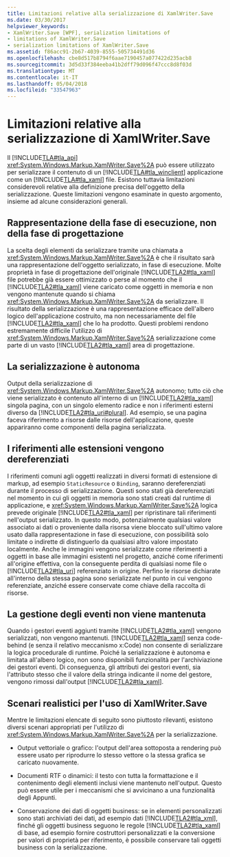 ```yaml
---
title: Limitazioni relative alla serializzazione di XamlWriter.Save
ms.date: 03/30/2017
helpviewer_keywords:
- XamlWriter.Save [WPF], serialization limitations of
- limitations of XamlWriter.Save
- serialization limitations of XamlWriter.Save
ms.assetid: f86acc91-2b67-4039-8555-505734491d36
ms.openlocfilehash: cbe8d517b8794f6aae7190457a077422d235acb8
ms.sourcegitcommit: 3d5d33f384eeba41b2dff79d096f47ccc8d8f03d
ms.translationtype: MT
ms.contentlocale: it-IT
ms.lasthandoff: 05/04/2018
ms.locfileid: "33547963"
---
```

# <a name="serialization-limitations-of-xamlwritersave"></a>Limitazioni relative alla serializzazione di XamlWriter.Save
Il [!INCLUDE[TLA#tla_api](../../../../includes/tlasharptla-api-md.md)] <xref:System.Windows.Markup.XamlWriter.Save%2A> può essere utilizzato per serializzare il contenuto di un [!INCLUDE[TLA#tla_winclient](../../../../includes/tlasharptla-winclient-md.md)] applicazione come un [!INCLUDE[TLA#tla_xaml](../../../../includes/tlasharptla-xaml-md.md)] file. Esistono tuttavia limitazioni considerevoli relative alla definizione precisa dell'oggetto della serializzazione. Queste limitazioni vengono esaminate in questo argomento, insieme ad alcune considerazioni generali.  
  
 
  
<a name="Run_Time__Not_Design_Time_Representation"></a>   
## <a name="run-time-not-design-time-representation"></a>Rappresentazione della fase di esecuzione, non della fase di progettazione  
 La scelta degli elementi da serializzare tramite una chiamata a <xref:System.Windows.Markup.XamlWriter.Save%2A> è che il risultato sarà una rappresentazione dell'oggetto serializzato, in fase di esecuzione. Molte proprietà in fase di progettazione dell'originale [!INCLUDE[TLA2#tla_xaml](../../../../includes/tla2sharptla-xaml-md.md)] file potrebbe già essere ottimizzato o perse al momento che il [!INCLUDE[TLA2#tla_xaml](../../../../includes/tla2sharptla-xaml-md.md)] viene caricato come oggetti in memoria e non vengono mantenute quando si chiama <xref:System.Windows.Markup.XamlWriter.Save%2A> da serializzare. Il risultato della serializzazione è una rappresentazione efficace dell'albero logico dell'applicazione costruito, ma non necessariamente del file [!INCLUDE[TLA2#tla_xaml](../../../../includes/tla2sharptla-xaml-md.md)] che lo ha prodotto. Questi problemi rendono estremamente difficile l'utilizzo di <xref:System.Windows.Markup.XamlWriter.Save%2A> serializzazione come parte di un vasto [!INCLUDE[TLA2#tla_xaml](../../../../includes/tla2sharptla-xaml-md.md)] area di progettazione.  
  
<a name="Serialization_is_Self_Contained"></a>   
## <a name="serialization-is-self-contained"></a>La serializzazione è autonoma  
 Output della serializzazione di <xref:System.Windows.Markup.XamlWriter.Save%2A> autonomo; tutto ciò che viene serializzato è contenuto all'interno di un [!INCLUDE[TLA2#tla_xaml](../../../../includes/tla2sharptla-xaml-md.md)] singola pagina, con un singolo elemento radice e non i riferimenti esterni diverso da [!INCLUDE[TLA2#tla_uri#plural](../../../../includes/tla2sharptla-urisharpplural-md.md)]. Ad esempio, se una pagina faceva riferimento a risorse dalle risorse dell'applicazione, queste appariranno come componenti della pagina serializzata.  
  
<a name="Extension_References_are_Dereferenced"></a>   
## <a name="extension-references-are-dereferenced"></a>I riferimenti alle estensioni vengono dereferenziati  
 I riferimenti comuni agli oggetti realizzati in diversi formati di estensione di markup, ad esempio `StaticResource` o `Binding`, saranno dereferenziati durante il processo di serializzazione. Questi sono stati già dereferenziati nel momento in cui gli oggetti in memoria sono stati creati dal runtime di applicazione, e <xref:System.Windows.Markup.XamlWriter.Save%2A> logica prevede originale [!INCLUDE[TLA2#tla_xaml](../../../../includes/tla2sharptla-xaml-md.md)] per ripristinare tali riferimenti nell'output serializzato. In questo modo, potenzialmente qualsiasi valore associato ai dati o proveniente dalla risorsa viene bloccato sull'ultimo valore usato dalla rappresentazione in fase di esecuzione, con possibilità solo limitate o indirette di distinguerlo da qualsiasi altro valore impostato localmente. Anche le immagini vengono serializzate come riferimenti a oggetti in base alle immagini esistenti nel progetto, anziché come riferimenti all'origine effettiva, con la conseguente perdita di qualsiasi nome file o [!INCLUDE[TLA2#tla_uri](../../../../includes/tla2sharptla-uri-md.md)] referenziato in origine. Perfino le risorse dichiarate all'interno della stessa pagina sono serializzate nel punto in cui vengono referenziate, anziché essere conservate come chiave della raccolta di risorse.  
  
<a name="Event_Handling_is_Not_Preserved"></a>   
## <a name="event-handling-is-not-preserved"></a>La gestione degli eventi non viene mantenuta  
 Quando i gestori eventi aggiunti tramite [!INCLUDE[TLA2#tla_xaml](../../../../includes/tla2sharptla-xaml-md.md)] vengono serializzati, non vengono mantenuti. [!INCLUDE[TLA2#tla_xaml](../../../../includes/tla2sharptla-xaml-md.md)] senza code-behind (e senza il relativo meccanismo x:Code) non consente di serializzare la logica procedurale di runtime. Poiché la serializzazione è autonoma e limitata all'albero logico, non sono disponibili funzionalità per l'archiviazione dei gestori eventi. Di conseguenza, gli attributi dei gestori eventi, sia l'attributo stesso che il valore della stringa indicante il nome del gestore, vengono rimossi dall'output [!INCLUDE[TLA2#tla_xaml](../../../../includes/tla2sharptla-xaml-md.md)].  
  
<a name="Realistic_Scenarios_for_Use_of_XAMLWriter_Save"></a>   
## <a name="realistic-scenarios-for-use-of-xamlwritersave"></a>Scenari realistici per l'uso di XamlWriter.Save  
 Mentre le limitazioni elencate di seguito sono piuttosto rilevanti, esistono diversi scenari appropriati per l'utilizzo di <xref:System.Windows.Markup.XamlWriter.Save%2A> per la serializzazione.  
  
-   Output vettoriale o grafico: l'output dell'area sottoposta a rendering può essere usato per riprodurre lo stesso vettore o la stessa grafica se caricato nuovamente.  
  
-   Documenti RTF o dinamici: il testo con tutta la formattazione e il contenimento degli elementi inclusi viene mantenuto nell'output. Questo può essere utile per i meccanismi che si avvicinano a una funzionalità degli Appunti.  
  
-   Conservazione dei dati di oggetti business: se in elementi personalizzati sono stati archiviati dei dati, ad esempio dati [!INCLUDE[TLA2#tla_xml](../../../../includes/tla2sharptla-xml-md.md)], finché gli oggetti business seguono le regole [!INCLUDE[TLA2#tla_xaml](../../../../includes/tla2sharptla-xaml-md.md)] di base, ad esempio fornire costruttori personalizzati e la conversione per valori di proprietà per riferimento, è possibile conservare tali oggetti business con la serializzazione.
